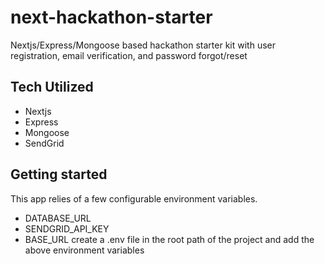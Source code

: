 # next-hackathon-starter

Nextjs/Express/Mongoose based hackathon starter kit with user registration, email verification, and password forgot/reset

## Tech Utilized

- Nextjs
- Express
- Mongoose
- SendGrid

## Getting started

This app relies of a few configurable environment variables.
- DATABASE_URL
- SENDGRID_API_KEY
- BASE_URL
create a .env file in the root path of the project and add the above environment variables
